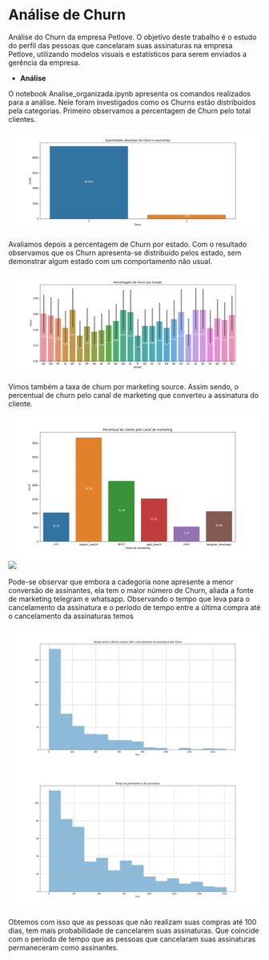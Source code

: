 # Análise de Churn

Análise do Churn da empresa Petlove. O objetivo deste trabalho é o estudo do perfil das pessoas que cancelaram suas assinaturas na empresa Petlove, 
utilizando modelos visuais e estatísticos para serem enviados a gerência da empresa. 

- **Análise**

O notebook Analise_organizada.ipynb apresenta os comandos realizados para a análise. Nele foram investigados como os Churns estão distribuidos pela categorias. Primeiro observamos a percentagem de Churn pelo total clientes.

![](graphs/quantidade_de_churn.png)

Avaliamos depois a percentagem de Churn por estado. Com o resultado observamos que os Churn apresenta-se distribuido pelos estado, sem demonstrar algum estado com um comportamento não usual. 


![](graphs/percentagem_de_churn_por_estado.png)

Vimos também a taxa de churn por marketing source. Assim sendo, o percentual de churn pelo canal de marketing que converteu a assinatura do cliente. 

![](graphs/percentual_de_cliente_canal_marketing.png) ![](graphs/percentualde_churn_de_cliente_canal_marketing)

Pode-se observar que embora a cadegoria none apresente a menor conversão de assinantes, ela tem o maior número de Churn, aliada a fonte de marketing telegram e whatsapp. 
Observando o tempo que leva para o cancelamento da assinatura e o período de tempo entre a última compra até o cancelamento da assinaturas temos

![](graphs/perido_entre_ultima_compra_cancelamento.png) ![](graphs/perido_de_permanencia.png)

Obtemos com isso que as pessoas que não realizam suas compras até 100 dias, tem mais probabilidade de cancelarem suas assinaturas. Que coincide com o período de tempo que as pessoas que cancelaram suas assinaturas permaneceram como assinantes. 
